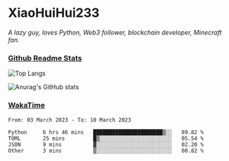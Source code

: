 # XiaoHuiHui233

*A lazy guy, loves Python, Web3 follower, blockchain developer, Minecraft fan.*

### [Github Readme Stats](https://github.com/anuraghazra/github-readme-stats)

![Top Langs](https://github-readme-stats.vercel.app/api/top-langs/?username=XiaoHuiHui233&layout=compact&theme=github_dark)

![Anurag's GitHub stats](https://github-readme-stats.vercel.app/api?username=XiaoHuiHui233&show_icons=true&theme=github_dark)

### [WakaTime](https://wakatime.com)

<!--START_SECTION:waka-->

```text
From: 03 March 2023 - To: 10 March 2023

Python     6 hrs 46 mins   ██████████████████████▒░░   89.82 %
TOML       25 mins         █▒░░░░░░░░░░░░░░░░░░░░░░░   05.54 %
JSON       9 mins          ▓░░░░░░░░░░░░░░░░░░░░░░░░   02.20 %
Other      3 mins          ▒░░░░░░░░░░░░░░░░░░░░░░░░   00.82 %
```

<!--END_SECTION:waka-->
